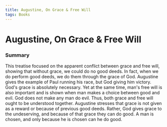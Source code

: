 ```yaml
---
title: Augustine, On Grace & Free Will
tags: Books
---
```


# Augustine, On Grace & Free Will
### Summary
This treatise focused on the apparent conflict between grace and free will, showing that without grace, we could do no good deeds. In fact, when we do perform good deeds, we do them through the grace of God. Augustine gives the example of Paul running his race, but God giving him victory. God's grace is absolutely necessary. Yet at the same time, man's free will is also important and is shown when man makes a choice between good and evil. God does not make any man do evil. Thus, both grace and free will ought to be understood together. Augustine stresses that grace is not given as a reward or because of previous good deeds. Rather, God gives grace to the undeserving, and because of that grace they can do good. A man is chosen, and only because he is chosen can he do good.  